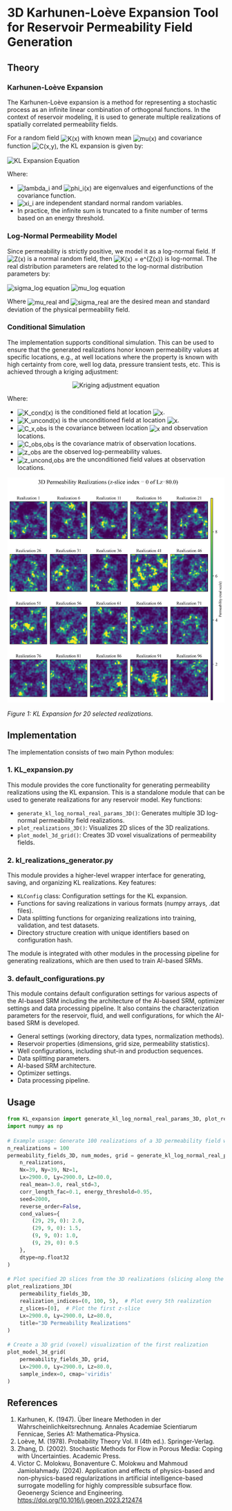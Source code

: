# 3D Karhunen-Loève Expansion Tool for Reservoir Permeability Field Generation

## Theory

### Karhunen-Loève Expansion

The Karhunen-Loève expansion is a method for representing a stochastic process as an infinite linear combination of orthogonal functions. In the context of reservoir modeling, it is used to generate multiple realizations of spatially correlated permeability fields.

For a random field <img src="https://latex.codecogs.com/svg.image?K(x)" alt="K(x)" style="vertical-align: middle;" align="center"/> with known mean <img src="https://latex.codecogs.com/svg.image?\mu(x)" alt="mu(x)" style="vertical-align: middle;" align="center"/> and covariance function <img src="https://latex.codecogs.com/svg.image?C(x,y)" alt="C(x,y)" style="vertical-align: middle;" align="center"/>, the KL expansion is given by:

<!--
$$K(x) = \mu(x) + \sum_{i=1}^{\infty} \sqrt{\lambda_i} \xi_i \phi_i(x)$$
-->
<img src="https://latex.codecogs.com/svg.image?K(x)%20=%20\mu(x)%20+%20\sum_{i=1}^{\infty}%20\sqrt{\lambda_i}%20\xi_i%20\phi_i(x)" alt="KL Expansion Equation" align="center"/>

Where:
- <img src="https://latex.codecogs.com/svg.image?\lambda_i" alt="lambda_i" style="vertical-align: middle;" align="center"/> and <img src="https://latex.codecogs.com/svg.image?\phi_i(x)" alt="phi_i(x)" style="vertical-align: middle;" align="center"/> are eigenvalues and eigenfunctions of the covariance function.
- <img src="https://latex.codecogs.com/svg.image?\xi_i" alt="xi_i" style="vertical-align: middle;" align="center"/> are independent standard normal random variables.
- In practice, the infinite sum is truncated to a finite number of terms based on an energy threshold.

### Log-Normal Permeability Model

Since permeability is strictly positive, we model it as a log-normal field. If <!--
$Z(x)$
--> <img src="https://latex.codecogs.com/svg.image?Z(x)" alt="Z(x)" style="vertical-align: middle;" align="center"/> is a normal random field, then <!--
$K(x) = e^{Z(x)}$
-->
<img src="https://latex.codecogs.com/svg.image?K(x)%20=%20e^{Z(x)}" alt="K(x) = e^{Z(x)}" align="center"/> is log-normal. The real distribution parameters are related to the log-normal distribution parameters by:

<!--
$$\sigma_{log} = \sqrt{\ln(1 + (\sigma_{real}/\mu_{real})^2)}$$
$$\mu_{log} = \ln(\mu_{real}) - 0.5\sigma_{log}^2$$
-->
<img src="https://latex.codecogs.com/svg.image?\sigma_{log}%20=%20\sqrt{\ln(1%20+%20(\sigma_{real}/\mu_{real})^2)}" alt="sigma_log equation" align="center"/>
<img src="https://latex.codecogs.com/svg.image?\mu_{log}%20=%20\ln(\mu_{real})%20-%200.5\sigma_{log}^2" alt="mu_log equation" align="center"/>

Where <img src="https://latex.codecogs.com/svg.image?\mu_{real}" alt="mu_real" style="vertical-align: middle;" align="center"/> and <img src="https://latex.codecogs.com/svg.image?\sigma_{real}" alt="sigma_real" style="vertical-align: middle;" align="center"/> are the desired mean and standard deviation of the physical permeability field.

### Conditional Simulation

The implementation supports conditional simulation. This can be used to ensure that the generated realizations honor known permeability values at specific locations, e.g., at well locations where the property is known with high certainty from core, well log data, pressure transient tests, etc. This is achieved through a kriging adjustment:

<!--
$$K_{cond}(x) = K_{uncond}(x) + \mathbf{C}_{x,obs} \mathbf{C}_{obs,obs}^{-1} (\mathbf{z}_{obs} - \mathbf{z}_{uncond,obs})$$
-->
<p align="center"><img src="https://latex.codecogs.com/svg.image?K_{cond}(x)%20=%20K_{uncond}(x)%20+%20\mathbf{C}_{x,obs}%20\mathbf{C}_{obs,obs}^{-1}%20(\mathbf{z}_{obs}%20-%20\mathbf{z}_{uncond,obs})" alt="Kriging adjustment equation"/></p>

Where:
- <img src="https://latex.codecogs.com/svg.image?K_{cond}(x)" alt="K_cond(x)" style="vertical-align: middle;" align="center"/> is the conditioned field at location <img src="https://latex.codecogs.com/svg.image?x" alt="x" style="vertical-align: middle;" align="center"/>.
- <img src="https://latex.codecogs.com/svg.image?K_{uncond}(x)" alt="K_uncond(x)" style="vertical-align: middle;" align="center"/> is the unconditioned field at location <img src="https://latex.codecogs.com/svg.image?x" alt="x" style="vertical-align: middle;" align="center"/>.
- <img src="https://latex.codecogs.com/svg.image?\mathbf{C}_{x,obs}" alt="C_x,obs" style="vertical-align: middle;" align="center"/> is the covariance between location <img src="https://latex.codecogs.com/svg.image?x" alt="x" style="vertical-align: middle;" align="center"/> and observation locations.
- <img src="https://latex.codecogs.com/svg.image?\mathbf{C}_{obs,obs}" alt="C_obs,obs" style="vertical-align: middle;" align="center"/> is the covariance matrix of observation locations.
- <img src="https://latex.codecogs.com/svg.image?\mathbf{z}_{obs}" alt="z_obs" style="vertical-align: middle;" align="center"/> are the observed log-permeability values.
- <img src="https://latex.codecogs.com/svg.image?\mathbf{z}_{uncond,obs}" alt="z_uncond,obs" style="vertical-align: middle;" align="center"/> are the unconditioned field values at observation locations.

![KL Expansion Example](KLE_image.png)

*Figure 1: KL Expansion for 20 selected realizations.*

## Implementation

The implementation consists of two main Python modules:

### 1. KL_expansion.py

This module provides the core functionality for generating permeability realizations using the KL expansion. This is a standalone module that can be used to generate realizations for any reservoir model. Key functions:

- `generate_kl_log_normal_real_params_3D()`: Generates multiple 3D log-normal permeability field realizations.
- `plot_realizations_3D()`: Visualizes 2D slices of the 3D realizations.
- `plot_model_3d_grid()`: Creates 3D voxel visualizations of permeability fields.

### 2. kl_realizations_generator.py

This module provides a higher-level wrapper interface for generating, saving, and organizing KL realizations. Key features:

- `KLConfig` class: Configuration settings for the KL expansion.
- Functions for saving realizations in various formats (numpy arrays, .dat files).
- Data splitting functions for organizing realizations into training, validation, and test datasets.
- Directory structure creation with unique identifiers based on configuration hash.

The module is integrated with other modules in the processing pipeline for generating realizations, which are then used to train AI-based SRMs.

### 3. default_configurations.py

This module contains default configuration settings for various aspects of the AI-based SRM including the architecture of the AI-based SRM, optimizer settings and data processing pipeline. It also contains the characterization parameters for the reservoir, fluid, and well configurations, for which the AI-based SRM is developed.

- General settings (working directory, data types, normalization methods).
- Reservoir properties (dimensions, grid size, permeability statistics).
- Well configurations, including shut-in and production sequences.
- Data splitting parameters.
- AI-based SRM architecture.
- Optimizer settings.
- Data processing pipeline.

## Usage

```python
from KL_expansion import generate_kl_log_normal_real_params_3D, plot_realizations_3D, plot_model_3d_grid
import numpy as np

# Example usage: Generate 100 realizations of a 3D permeability field with conditional values
n_realizations = 100
permeability_fields_3D, num_modes, grid = generate_kl_log_normal_real_params_3D(
    n_realizations,
    Nx=39, Ny=39, Nz=1,
    Lx=2900.0, Ly=2900.0, Lz=80.0,
    real_mean=3.0, real_std=3,
    corr_length_fac=0.1, energy_threshold=0.95,
    seed=2000,
    reverse_order=False,
    cond_values={
        (29, 29, 0): 2.0, 
        (29, 9, 0): 1.5, 
        (9, 9, 0): 1.0, 
        (9, 29, 0): 0.5
    },
    dtype=np.float32
)

# Plot specified 2D slices from the 3D realizations (slicing along the z dimension)
plot_realizations_3D(
    permeability_fields_3D,
    realization_indices=(0, 100, 5),  # Plot every 5th realization
    z_slices=[0],  # Plot the first z-slice
    Lx=2900.0, Ly=2900.0, Lz=80.0,
    title="3D Permeability Realizations"
)

# Create a 3D grid (voxel) visualization of the first realization
plot_model_3d_grid(
    permeability_fields_3D, grid,
    Lx=2900.0, Ly=2900.0, Lz=80.0,
    sample_index=0, cmap='viridis'
)
```

## References

1. Karhunen, K. (1947). Über lineare Methoden in der Wahrscheinlichkeitsrechnung. Annales Academiae Scientiarum Fennicae, Series A1: Mathematica-Physica.
2. Loève, M. (1978). Probability Theory Vol. II (4th ed.). Springer-Verlag.
3. Zhang, D. (2002). Stochastic Methods for Flow in Porous Media: Coping with Uncertainties. Academic Press.
4. Victor C. Molokwu, Bonaventure C. Molokwu and Mahmoud Jamiolahmady. (2024). Application and effects of physics-based and non-physics-based regularizations in artificial intelligence-based surrogate modelling for highly compressible subsurface flow. Geoenergy Science and Engineering. https://doi.org/10.1016/j.geoen.2023.212474
